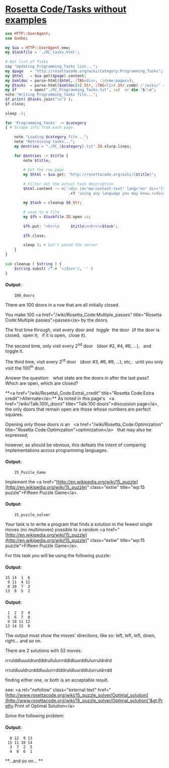 [1]: https://rosettacode.org/wiki/Rosetta_Code/Tasks_without_examples

# [Rosetta Code/Tasks without examples][1]

```raku
use HTTP::UserAgent;
use Gumbo;
 
my $ua = HTTP::UserAgent.new;
my $taskfile = './RC_tasks.html';
 
# Get list of Tasks
say "Updating Programming_Tasks list...";
my $page   = "http://rosettacode.org/wiki/Category:Programming_Tasks";
my $html   = $ua.get($page).content;
my $xmldoc = parse-html($html, :TAG<div>, :id<mw-pages>);
my @tasks  = parse-html($xmldoc[0].Str, :TAG<li>).Str.comb( /'/wiki/' <-["]>+ / )».substr(6); #"
my $f      = open("./RC_Programming_Tasks.txt", :w)  or die "$!\n";
note "Writing Programming_Tasks file...";
$f.print( @tasks.join("\n") );
$f.close;
 
sleep .5;
 
for 'Programming_Tasks' -> $category
{ # Scrape info from each page.
 
    note "Loading $category file...";
    note "Retreiving tasks...";
    my @entries = "./RC_{$category}.txt".IO.slurp.lines;
 
    for @entries -> $title {
        note $title;
 
        # Get the raw page
        my $html = $ua.get: "http://rosettacode.org/wiki/{$title}";
 
        # Filter out the actual task description
        $html.content ~~ m|'<div id="mw-content-text" lang="en" dir="ltr" class="mw-content-ltr"><div'
                            .+? 'using any language you may know.</div>' (.+?) '<div id="toc"'|;
 
        my $task = cleanup $0.Str;
 
        # save to a file
        my $fh = $taskfile.IO.open :a;
 
        $fh.put: "<hr>\n     $title\n<hr>\n$task";
 
        $fh.close;
 
        sleep 3; # Don't pound the server
    }
}
 
sub cleanup ( $string ) {
    $string.subst( /^.+ '</div>'/, '' )
}
```

#### Output:
```
    100_doors
```


There are 100 doors in a row that are all initially closed.



You make 100 &lt;a href="/wiki/Rosetta\_Code:Multiple\_passes" title="Rosetta Code:Multiple passes"&gt;passes&lt;/a&gt; by the doors.



The first time through, visit every door and &#160;*toggle*&#160; the door &#160;(if the door is closed, &#160;open it; &#160; if it is open,&#160; close it).



The second time, only visit every 2<sup>nd</sup> door &#160; (door #2, #4, #6, ...), &#160; and toggle it.



The third time, visit every 3<sup>rd</sup> door &#160; (door #3, #6, #9, ...), etc, &#160; until you only visit the 100<sup>th</sup> door.








Answer the question: &#160; what state are the doors in after the last pass? &#160; Which are open, which are closed?





<p>**&lt;a href="/wiki/Rosetta\_Code:Extra\_credit" title="Rosetta Code:Extra credit"&gt;Alternate&lt;/a&gt;:**
As noted in this page's &#160; &lt;a href="/wiki/Talk:100\_doors" title="Talk:100 doors"&gt;discussion page&lt;/a&gt;, &#160; the only doors that remain open are those whose numbers are perfect squares.



Opening only those doors is an &#160; &lt;a href="/wiki/Rosetta\_Code:Optimization" title="Rosetta Code:Optimization"&gt;optimization&lt;/a&gt; &#160; that may also be expressed;
<p>however, as should be obvious, this defeats the intent of comparing implementations across programming languages.





#### Output:
```
    15_Puzzle_Game
```


Implement the &lt;a href="[http://en.wikipedia.org/wiki/15_puzzle](http://en.wikipedia.org/wiki/15_puzzle)" class="extiw" title="wp:15 puzzle"&gt;Fifteen Puzzle Game&lt;/a&gt;.











#### Output:
```
    15_puzzle_solver
```


Your task is to write a program that finds a solution in the fewest single moves (no multimoves) possible to a random &lt;a href="[http://en.wikipedia.org/wiki/15_puzzle](http://en.wikipedia.org/wiki/15_puzzle)" class="extiw" title="wp:15 puzzle"&gt;Fifteen Puzzle Game&lt;/a&gt;.

For this task you will be using the following puzzle:



#### Output:
```
15 14  1  6
 9 11  4 12
 0 10  7  3
13  8  5  2
```






#### Output:
```
 1  2  3  4
 5  6  7  8
 9 10 11 12
13 14 15  0
```


The output must show the moves' directions, like so: left, left, left, down, right... and so on.

There are 2 solutions with 52 moves:

rrrulddluuuldrurdddrullulurrrddldluurddlulurruldrdrd

rrruldluuldrurdddluulurrrdlddruldluurddlulurruldrrdd

finding either one, or both is an acceptable result.

see: &lt;a rel="nofollow" class="external text" href="[http://www.rosettacode.org/wiki/15_puzzle_solver/Optimal_solution](http://www.rosettacode.org/wiki/15_puzzle_solver/Optimal_solution)"&gt;Pretty Print of Optimal Solution&lt;/a&gt;



Solve the following problem:


#### Output:
```
  0 12  9 13
 15 11 10 14
  3  7  2  5
  4  8  6  1
```









**...and so on... **